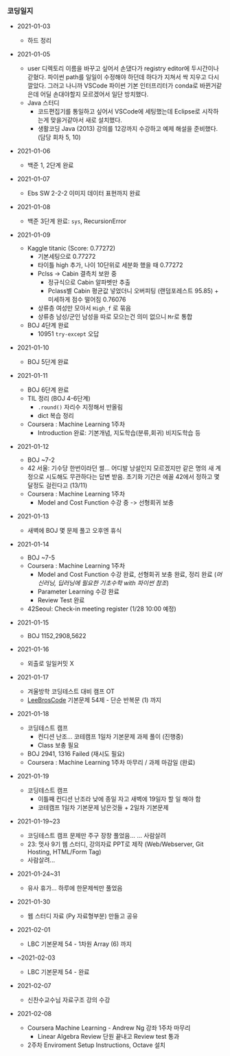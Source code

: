 ### 코딩일지

* 2021-01-03
    * 하드 정리

* 2021-01-05
    * user 디렉토리 이름을 바꾸고 싶어서 손댔다가 registry editor에 두시간이나 갇혔다. 파이썬 path를 일일이 수정해야 하던데 하다가 지쳐서 싹 지우고 다시깔았다. 그러고 나니까 VSCode 파이썬 기본 인터프리터가 conda로 바뀐거같은데 어딜 손대야할지 모르겠어서 일단 방치했다.
    * Java 스터디
        * 코드편집기를 통일하고 싶어서 VSCode에 세팅했는데 Eclipse로 시작하는게 맞을거같아서 새로 설치했다.
        * 생활코딩 Java (2013) 강의를 12강까지 수강하고 예제 해설을 준비했다. (담당 회차 5, 10)

* 2021-01-06
    * 백준 1, 2단계 완료

* 2021-01-07
    * Ebs SW 2-2-2 이미지 데이터 표현까지 완료

* 2021-01-08
    * 백준 3단계 완료: `sys`, RecursionError

* 2021-01-09
    * Kaggle titanic (Score: 0.77272)
        * 기본세팅으로 0.77272
        * 타이틀 high 추가, 나이 10단위로 세분화 했을 때 0.77272
        * Pclss -> Cabin 결측치 보완 중
            * 정규식으로 Cabin 알파벳만 추출
            * Pclass별 Cabin 평균값 넣었더니 오버피팅 (랜덤포레스트 95.85) + 미세하게 점수 떨어짐 0.76076
        * 상류층 여성만 모아서 `High_f` 로 묶음
        * 상류층 남성/군인 남성을 따로 모으는건 의미 없으니 `Mr`로 통합
    * BOJ 4단계 완료
        * 10951 `try-except` 오답

* 2021-01-10
    * BOJ 5단계 완료

* 2021-01-11
    * BOJ 6단계 완료
    * TIL 정리 (BOJ 4-6단계)
        * `.round()` 자리수 지정해서 반올림
        * dict 복습 정리
    * Coursera : Machine Learning 1주차
        * Introduction 완료: 기본개념, 지도학습(분류,회귀) 비지도학습 등

* 2021-01-12
    * BOJ ~7-2
    * 42 서울: 기수당 한번이라던 썰... 어디발 낭설인지 모르겠지만 같은 명의 새 계정으로 시도해도 무관하다는 답변 받음. 초기화 기간은 에꼴 42에서 정하고 몇 달정도 걸린다고 (13/11)
    * Coursera : Machine Learning 1주차
        * Model and Cost Function 수강 중 -> 선형회귀 보충

* 2021-01-13
    * 새벽에 BOJ 몇 문제 풀고 오후엔 휴식

* 2021-01-14
    * BOJ ~7-5
    * Coursera : Machine Learning 1주차
        * Model and Cost Function 수강 완료, 선형회귀 보충 완료, 정리 완료 (*머신러닝, 딥러닝에 필요한 기초수학 with 파이썬 참조*)
        * Parameter Learning 수강 완료
        * Review Test 완료
    * 42Seoul: Check-in meeting register (1/28 10:00 예정)

* 2021-01-15
    * BOJ 1152,2908,5622

* 2021-01-16
    * 외출로 일일커밋 X

* 2021-01-17
    * 겨울방학 코딩테스트 대비 캠프 OT
    * [LeeBrosCode](https://leebroscode.com) 기본문제 54제 - 단순 반복문 (1) 까지

* 2021-01-18
    * 코딩테스트 캠프
        * 컨디션 난조... 코테캠프 1일차 기본문제 과제 풀이 (진행중)
        * Class 보충 필요
    * BOJ 2941, 1316 Failed (재시도 필요)
    * Coursera : Machine Learning 1주차 마무리 / 과제 마감일 (완료)

* 2021-01-19
    * 코딩테스트 캠프
        * 이틀째 컨디션 난조라 낮에 종일 자고 새벽에 19일자 할 일 해야 함
        * 코테캠프 1일차 기본문제 남은것들 + 2일차 기본문제

* 2021-01-19~23
    * 코딩테스트 캠프 문제만 주구 장창 풀었음... ... 사람살려
    * 23: 멋사 9기 웹 스터디, 강의자료 PPT로 제작 (Web/Webserver, Git Hosting, HTML/Form Tag)
    * 사람살려...

* 2021-01-24~31
    * 유사 휴가... 하루에 한문제씩만 풀었음

* 2021-01-30
    * 웹 스터디 자료 (Py 자료형부분) 만들고 공유

* 2021-02-01
    * LBC 기본문제 54 - 1차원 Array (6) 까지

* ~2021-02-03
    * LBC 기본문제 54 - 완료

* 2021-02-07
    * 신찬수교수님 자료구조 강의 수강

* 2021-02-08
    * Coursera Machine Learning - Andrew Ng 강좌 1주차 마무리
        * Linear Algebra Review 단원 끝내고 Review test 통과
    * 2주차 Enviroment Setup Instructions, Octave 설치